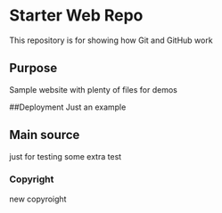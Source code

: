 # Starter Web Repo

This repository is for showing how Git and GitHub work

## Purpose

Sample website with plenty of files for demos

##Deployment
Just an example

## Main source
just for testing
some extra test
### Copyright
new copyroight 

